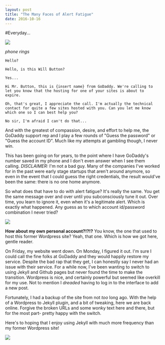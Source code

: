 ```yaml
---
layout: post
title: "The Many Faces of Alert Fatigue"
date: 2016-10-16
---
```


#Everyday...


<img src="https://media.giphy.com/media/Zoga2fppiVumY/giphy.gif" />


_phone rings_

`Hello?`

`Hello, is this Will Button?`

`Yes...`

`Hi Mr. Button, this is {insert name} from GoDaddy. We're calling to let you know that the hosting for one of your sites is about to expire.`

`Oh, that's great, I appreciate the call. I'm actually the technical contact for quite a few sites hosted with you. Can you let me know which one so I can best help you?`

`No sir, I'm afraid I can't do that...`

And with the greatest of compassion, desire, and effort to help me, the GoDaddy support rep and I play a few rounds of "Guess the password" or "Guess the account ID". Much like my attempts at gambling though, I never win.

This has been going on for years, to the point where I have GoDaddy's number saved in my phone and I don't even answer when I see them calling.
_DISCLAIMER:_
I'm not a bad guy. Many of the companies I've worked for in the past were early stage startups that aren't around anymore, so even in the event that I could guess the right credentials, the result would've been the same: there is no one home anymore.

So what does that have to do with alert fatigue?
It's really the same. You get the same message over and over until you subconsciously tune it out. Over time, you learn to ignore it, even when it's a legitimate alert. Which is exactly what happened.
Any guess as to which account id/password combination I never tried?


<img src="{{site.baseurl}}/images/homer-doh1-300x122.jpg" />


**How about my own personal account?!?!?**
You know, the one that used to host this former Wordpress site?
Yeah, that one. Which is how we got here, gentle reader.

On Friday, my website went down.
On Monday, I figured it out.
I'm sure I could call the fine folks at GoDaddy and they would happily restore my service. Despite the bad rap that they get, I can honestly say I never had an issue with their service. For a while now, I've been wanting to switch to using Jekyll and Github pages but never found the time to make the transition. Wordpress is nice, and certainly powerful but seemed like overkill for my use. Not to mention I _dreaded_ having to log in to the interface to add a new post.

Fortunately, I had a backup of the site from not _too_ long ago. With the help of a Wordpress to Jekyll plugin, and a bit of tweaking, here we are back online.
Forgive the broken URLs and some wonky text here and there, but for the most part- pretty happy with the switch.

Here's to hoping that I enjoy using Jekyll with much more frequency than my former Wordpress site!

<img src="{{site.baseurl}}/images/3865127-thumbsup.jpg" />
